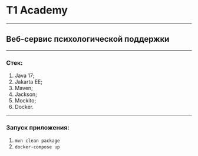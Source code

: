 # T1 Academy
----

## Веб-сервис психологической поддержки

----
### Стек:
1. Java 17;
2. Jakarta EE;
3. Maven;
4. Jackson;
5. Mockito;
6. Docker.

----
### Запуск приложения:
1. `mvn clean package`
2. `docker-compose up`